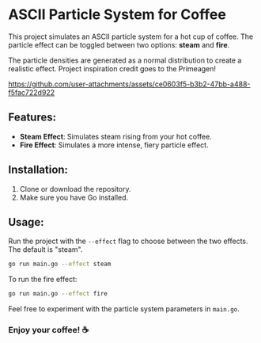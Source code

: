 # ASCII Particle System for Coffee

This project simulates an ASCII particle system for a hot cup of coffee. The particle effect can be toggled between two options: **steam** and **fire**.

The particle densities are generated as a normal distribution to create a realistic effect. Project inspiration credit goes to the Primeagen!


https://github.com/user-attachments/assets/ce0603f5-b3b2-47bb-a488-f5fac722d922


## Features:
- **Steam Effect**: Simulates steam rising from your hot coffee.
- **Fire Effect**: Simulates a more intense, fiery particle effect.

## Installation:
1. Clone or download the repository.
2. Make sure you have Go installed.

## Usage:
Run the project with the `--effect` flag to choose between the two effects. The default is "steam".

```bash
go run main.go --effect steam
```
To run the fire effect:
```bash
go run main.go --effect fire
```

Feel free to experiment with the particle system parameters in `main.go`.

### Enjoy your coffee! ☕
